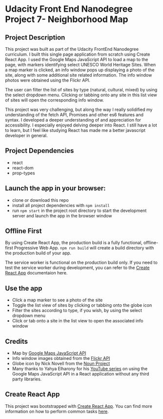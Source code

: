 # Udacity Front End Nanodegree Project 7- Neighborhood Map

## Project Description
This project was built as part of the Udacity FrontEnd Nanodegree curriculum. I built this single page application from scratch using Create React App. I used the Google Maps JavaScript API to load a map to the page, with markers identifying select UNESCO World Heritage Sites.  When a map marker is clicked, an info window pops up displaying a photo of the site, along with some additional site related information. The info window photos were obtained using the Flickr API. 

The user can filter the list of sites by type (natural, cultural, mixed) by using the select dropdown menu. Clicking or tabbing onto any site in this list view of sites will open the corresponding info window. 

This project was very challenging, but along the way I really solidified my understanding of the fetch API, Promises and other es6 features and syntax. I developed a deeper understanding of and appreciation for accessibility. I especially enjoyed delving deeper into React. I still have a lot to learn, but I feel like studying React has made me a better javascript developer in general. 

## Project Dependencies 
* react
* react-dom
* prop-types

## Launch the app in your browser:
* clone or download this repo
* install all project dependencies with `npm install`
* run `npm start` in the project root directory to start the development server and launch the   app in the browser window

## Offline First
By using Create React App, the production build is a fully functional, offline-first Progressive Web App. `npm run build` will create a build directory with the production build of your app. 

The service worker is functional on the production build only. If you need to test the service worker during development, you can refer to the [Create React App](https://github.com/facebookincubator/create-react-app) documentaion here.


## Use the app
* Click a map marker to see a photo of the site
* Toggle the list view of sites by clicking or tabbing onto the globe icon
* Filter the sites according to type, if you wish, by using the select dropdown menu
* Click or tab onto a site in the list view to open the associated info window

## Credits
 * Map by [Google Maps JavaScript API](https://developers.google.com/maps/documentation/javascript/tutorial)
 * Info window images obtained from the [Flickr API](https://www.flickr.com/services/api/)
 * Globe icon by Nick Novell from the [Noun Project](https://thenounproject.com/)
 * Many thanks to Yahya Elharony for his [YouTube series](https://www.youtube.com/watch?v=ywdxLNjhBYw&t=134s) on using the Google Maps JavaScript API in a React application without any third party libraries. 


## Create React App

This project was bootstrapped with [Create React App](https://github.com/facebookincubator/create-react-app). You can find more information on how to perform common tasks [here](https://github.com/facebookincubator/create-react-app/blob/master/packages/react-scripts/template/README.md).

